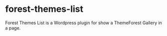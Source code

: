 forest-themes-list
==================

Forest Themes List is a Wordpress plugin for show a ThemeForest Gallery in a page.
